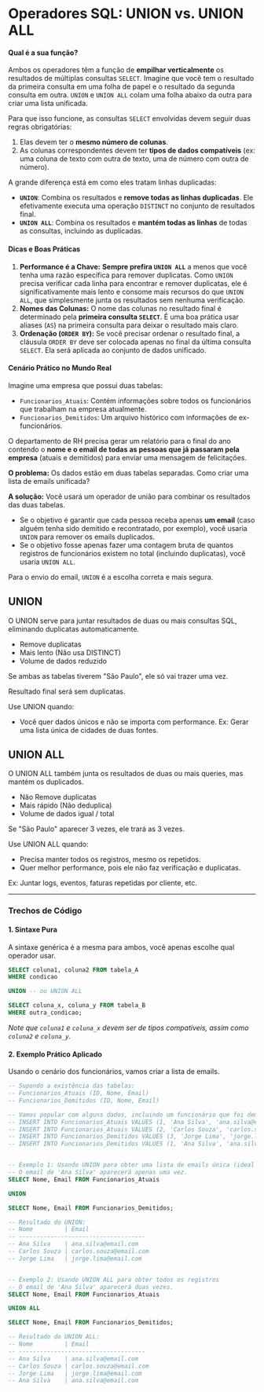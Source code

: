 # **Operadores SQL: UNION vs. UNION ALL**

#### **Qual é a sua função?**

Ambos os operadores têm a função de **empilhar verticalmente** os resultados de múltiplas consultas `SELECT`. Imagine que você tem o resultado da primeira consulta em uma folha de papel e o resultado da segunda consulta em outra. `UNION` e `UNION ALL` colam uma folha abaixo da outra para criar uma lista unificada.

Para que isso funcione, as consultas `SELECT` envolvidas devem seguir duas regras obrigatórias:

1.  Elas devem ter o **mesmo número de colunas**.
2.  As colunas correspondentes devem ter **tipos de dados compatíveis** (ex: uma coluna de texto com outra de texto, uma de número com outra de número).

A grande diferença está em como eles tratam linhas duplicadas:

  * **`UNION`**: Combina os resultados e **remove todas as linhas duplicadas**. Ele efetivamente executa uma operação `DISTINCT` no conjunto de resultados final.
  * **`UNION ALL`**: Combina os resultados e **mantém todas as linhas** de todas as consultas, incluindo as duplicadas.

#### **Dicas e Boas Práticas**

1.  **Performance é a Chave:** **Sempre prefira `UNION ALL`** a menos que você tenha uma razão específica para remover duplicatas. Como `UNION` precisa verificar cada linha para encontrar e remover duplicatas, ele é significativamente mais lento e consome mais recursos do que `UNION ALL`, que simplesmente junta os resultados sem nenhuma verificação.
2.  **Nomes das Colunas:** O nome das colunas no resultado final é determinado pela **primeira consulta `SELECT`**. É uma boa prática usar aliases (`AS`) na primeira consulta para deixar o resultado mais claro.
3.  **Ordenação (`ORDER BY`):** Se você precisar ordenar o resultado final, a cláusula `ORDER BY` deve ser colocada apenas no final da última consulta `SELECT`. Ela será aplicada ao conjunto de dados unificado.

#### **Cenário Prático no Mundo Real**

Imagine uma empresa que possui duas tabelas:

  * `Funcionarios_Atuais`: Contém informações sobre todos os funcionários que trabalham na empresa atualmente.
  * `Funcionarios_Demitidos`: Um arquivo histórico com informações de ex-funcionários.

O departamento de RH precisa gerar um relatório para o final do ano contendo o **nome e o email de todas as pessoas que já passaram pela empresa** (atuais e demitidos) para enviar uma mensagem de felicitações.

**O problema:** Os dados estão em duas tabelas separadas. Como criar uma lista de emails unificada?

**A solução:** Você usará um operador de união para combinar os resultados das duas tabelas.

  * Se o objetivo é garantir que cada pessoa receba apenas **um email** (caso alguém tenha sido demitido e recontratado, por exemplo), você usaria `UNION` para remover os emails duplicados.
  * Se o objetivo fosse apenas fazer uma contagem bruta de quantos registros de funcionários existem no total (incluindo duplicatas), você usaria `UNION ALL`.

Para o envio do email, `UNION` é a escolha correta e mais segura.

## UNION

O UNION serve para juntar resultados de duas ou mais consultas SQL, eliminando duplicatas automaticamente.

* Remove duplicatas
* Mais lento (Não usa DISTINCT)
* Volume de dados reduzido

Se ambas as tabelas tiverem "São Paulo", ele só vai trazer uma vez.

Resultado final será sem duplicatas.

Use UNION quando:

* Você quer dados únicos e não se importa com performance.
Ex: Gerar uma lista única de cidades de duas fontes.

## UNION ALL

O UNION ALL também junta os resultados de duas ou mais queries, mas mantém os duplicados.

* Não Remove duplicatas
* Mais rápido (Não deduplica)
* Volume de dados igual / total

Se "São Paulo" aparecer 3 vezes, ele trará as 3 vezes.

Use UNION ALL quando:

* Precisa manter todos os registros, mesmo os repetidos.
* Quer melhor performance, pois ele não faz verificação e duplicatas.

Ex: Juntar logs, eventos, faturas repetidas por cliente, etc.

-----

### **Trechos de Código**

#### 1\. Sintaxe Pura

A sintaxe genérica é a mesma para ambos, você apenas escolhe qual operador usar.

```sql
SELECT coluna1, coluna2 FROM tabela_A
WHERE condicao

UNION -- ou UNION ALL

SELECT coluna_x, coluna_y FROM tabela_B
WHERE outra_condicao;
```

*Note que `coluna1` e `coluna_x` devem ser de tipos compatíveis, assim como `coluna2` e `coluna_y`.*

#### 2\. Exemplo Prático Aplicado

Usando o cenário dos funcionários, vamos criar a lista de emails.

```sql
-- Supondo a existência das tabelas:
-- Funcionarios_Atuais (ID, Nome, Email)
-- Funcionarios_Demitidos (ID, Nome, Email)

-- Vamos popular com alguns dados, incluindo um funcionário que foi demitido e recontratado
-- INSERT INTO Funcionarios_Atuais VALUES (1, 'Ana Silva', 'ana.silva@email.com');
-- INSERT INTO Funcionarios_Atuais VALUES (2, 'Carlos Souza', 'carlos.souza@email.com');
-- INSERT INTO Funcionarios_Demitidos VALUES (3, 'Jorge Lima', 'jorge.lima@email.com');
-- INSERT INTO Funcionarios_Demitidos VALUES (1, 'Ana Silva', 'ana.silva@email.com'); -- Ana foi demitida antes


-- Exemplo 1: Usando UNION para obter uma lista de emails única (ideal para o newsletter)
-- O email de 'Ana Silva' aparecerá apenas uma vez.
SELECT Nome, Email FROM Funcionarios_Atuais

UNION

SELECT Nome, Email FROM Funcionarios_Demitidos;

-- Resultado do UNION:
-- Nome         | Email
-- ------------------------------------
-- Ana Silva    | ana.silva@email.com
-- Carlos Souza | carlos.souza@email.com
-- Jorge Lima   | jorge.lima@email.com


-- Exemplo 2: Usando UNION ALL para obter todos os registros
-- O email de 'Ana Silva' aparecerá duas vezes.
SELECT Nome, Email FROM Funcionarios_Atuais

UNION ALL

SELECT Nome, Email FROM Funcionarios_Demitidos;

-- Resultado do UNION ALL:
-- Nome         | Email
-- ------------------------------------
-- Ana Silva    | ana.silva@email.com
-- Carlos Souza | carlos.souza@email.com
-- Jorge Lima   | jorge.lima@email.com
-- Ana Silva    | ana.silva@email.com
```
